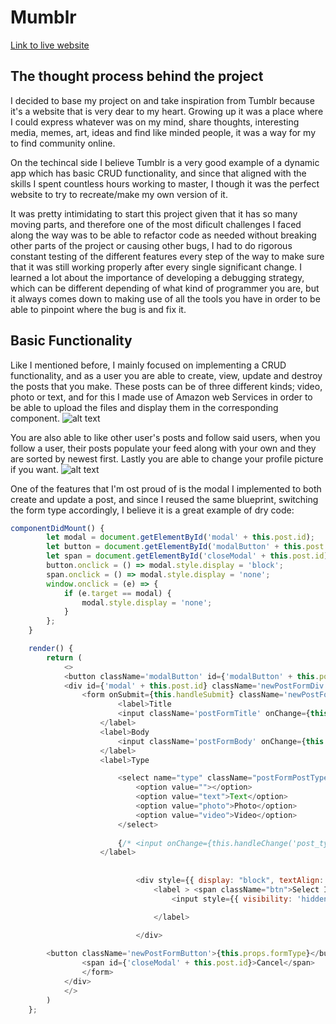 # Mumblr
[Link to live website](https://mumblr.herokuapp.com/#/login)

## The thought process behind the project
I decided to base my project on and take inspiration from Tumblr because it's a website that is very dear to my heart. Growing up it was a place where I could express whatever was on my mind, share thoughts, interesting media, memes, art, ideas and find like minded people, it was a way for my to find community online.

On the techincal side I believe Tumblr is a very good example of a dynamic app which has basic CRUD functionality, and since that aligned with the skills I spent countless hours working to master, I though it was the perfect website to try to recreate/make my own version of it.

It was pretty intimidating to start this project given that it has so many moving parts, and therefore one of the most dificult challenges I faced along the way was to be able to refactor code as needed without breaking other parts of the project or causing other bugs, I had to do rigorous constant testing of the different features every step of the way to make sure that it was still working properly after every single significant change. I learned a lot about the importance of developing a debugging strategy, which can be different depending of what kind of programmer you are, but it always comes down to making use of all the tools you have in order to be able to pinpoint where the bug is and fix it.

## Basic Functionality
Like I mentioned before, I mainly focused on implementing a CRUD functionality, and as a user you are able to create, view, update and destroy the posts that you make. These posts can be of three different kinds; video, photo or text, and for this I made use of Amazon web Services in order to be able to upload the files and display them in the corresponding component.
![alt text](https://github.com/Helenasky93/Mumblr/blob/master/app/assets/images/Screen%20Shot%202021-03-11%20at%2010.36.39%20AM.png")

You are also able to like other user's posts and follow said users, when you follow a user, their posts populate your feed along with your own and they are sorted by newest first. Lastly you are able to change your profile picture if you want.
![alt text](https://github.com/Helenasky93/Mumblr/blob/master/app/assets/images/Screen%20Shot%202021-03-11%20at%2010.43.56%20AM.png")

One of the features that I'm ost proud of is the modal I implemented to both create and update a post, and since I reused the same blueprint, switching the form type accordingly, I believe it is a great example of dry code:

```javascript
componentDidMount() {
        let modal = document.getElementById('modal' + this.post.id);
        let button = document.getElementById('modalButton' + this.post.id);
        let span = document.getElementById('closeModal' + this.post.id);
        button.onclick = () => modal.style.display = 'block';
        span.onclick = () => modal.style.display = 'none';
        window.onclick = (e) => {
            if (e.target == modal) {
                modal.style.display = 'none';
            }
        };
    }

    render() {
        return (
            <>
            <button className='modalButton' id={'modalButton' + this.post.id}>{this.props.formType}</button>
            <div id={'modal' + this.post.id} className='newPostFormDiv'>
                <form onSubmit={this.handleSubmit} className='newPostForm'>
                        <label>Title
                        <input className='postFormTitle' onChange={this.handleChange('title')} type="text" value={this.state.title} />
                    </label>
                    <label>Body
                        <input className='postFormBody' onChange={this.handleChange('body')} type="description" value={this.state.body} />
                    </label>
                    <label>Type

                        <select name="type" className="postFormPostType"  value={this.state.post_type}  onChange={this.handleChange('post_type')}>
                            <option value=""></option>
                            <option value="text">Text</option>
                            <option value="photo">Photo</option>
                            <option value="video">Video</option>
                        </select>
                        
                        {/* <input onChange={this.handleChange('post_type')} type="text" value={this.state.post_type || this.props?.post?.post_type} /> */}
                    </label>
                    
                
                            <div style={{ display: "block", textAlign: "center" }}>
                                <label > <span className="btn">Select Image</span>
                                    <input style={{ visibility: 'hidden', position: 'absolute' }} className="form-control" type="file" name="files" onChange={this.handleFile.bind(this)} />

                                </label>

                            </div>
                    
        <button className='newPostFormButton'>{this.props.formType}</button>
                <span id={'closeModal' + this.post.id}>Cancel</span>
                </form>
            </div>
            </>
        )
    };
```
## 
   
